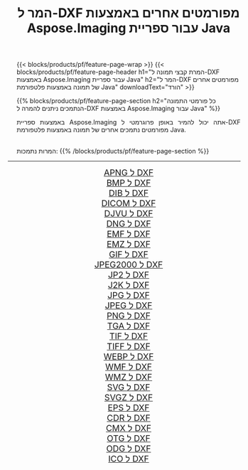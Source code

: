 ﻿---
title: המר ל-DXF מפורמטים אחרים באמצעות Aspose.Imaging עבור ספריית Java 
weight: 3920
url: /he/java/conversion/to/dxf 
lang: he
langdirlevel: 2
locales: zh-hans,ja,it,ru,de,es,fr,nl,id,lt,pl,pt,vi,tr,ko,zh-hant,ar,hi,th,sv,cs,uk,he
description: באמצעות Aspose.Imaging ניתן להמיר ל-DXF מפורמטים אחרים באמצעות Java
---

{{< blocks/products/pf/feature-page-wrap >}}
{{< blocks/products/pf/feature-page-header h1="המרת קבצי תמונה ל-DXF באמצעות Aspose.Imaging עבור ספריית Java" h2="המר ל-DXF מפורמטים אחרים של תמונה באמצעות פלטפורמת Java" downloadText="הורד" >}}


{{% blocks/products/pf/feature-page-section  h2="כל פורמטי התמונה הנתמכים ניתנים להמרה ל-DXF באמצעות Aspose.Imaging עבור Java" %}}
<p align=justify>באמצעות ספריית Aspose.Imaging אתה יכול להמיר באופן פרוגרמטי ל-DXF מפורמטים נתמכים אחרים של תמונה באמצעות פלטפורמת Java.</p>
<br/>
המרות נתמכות:
{{% /blocks/products/pf/feature-page-section %}}
<div class="container-fluid productfamilypage bg-gray">
    <div class="convertypes bg-gray agp-content section">
        <div class="container">
		<hr style="margin-left:-20px;"/>
		<div class="row other-converters" style="gap: 10px;font-size: 19px;text-align:center;">
		    <div class='col-md-2 other-converter remove-lp remove-rp'><a href="/imaging/he/java/conversion/apng-to-dxf" style="padding:15px;">APNG ל DXF</a></div>
<div class='col-md-2 other-converter remove-lp remove-rp'><a href="/imaging/he/java/conversion/bmp-to-dxf" style="padding:15px;">BMP ל DXF</a></div>
<div class='col-md-2 other-converter remove-lp remove-rp'><a href="/imaging/he/java/conversion/dib-to-dxf" style="padding:15px;">DIB ל DXF</a></div>
<div class='col-md-2 other-converter remove-lp remove-rp'><a href="/imaging/he/java/conversion/dicom-to-dxf" style="padding:15px;">DICOM ל DXF</a></div>
<div class='col-md-2 other-converter remove-lp remove-rp'><a href="/imaging/he/java/conversion/djvu-to-dxf" style="padding:15px;">DJVU ל DXF</a></div>
<div class='col-md-2 other-converter remove-lp remove-rp'><a href="/imaging/he/java/conversion/dng-to-dxf" style="padding:15px;">DNG ל DXF</a></div>
<div class='col-md-2 other-converter remove-lp remove-rp'><a href="/imaging/he/java/conversion/emf-to-dxf" style="padding:15px;">EMF ל DXF</a></div>
<div class='col-md-2 other-converter remove-lp remove-rp'><a href="/imaging/he/java/conversion/emz-to-dxf" style="padding:15px;">EMZ ל DXF</a></div>
<div class='col-md-2 other-converter remove-lp remove-rp'><a href="/imaging/he/java/conversion/gif-to-dxf" style="padding:15px;">GIF ל DXF</a></div>
<div class='col-md-2 other-converter remove-lp remove-rp'><a href="/imaging/he/java/conversion/jpeg2000-to-dxf" style="padding:15px;">JPEG2000 ל DXF</a></div>
<div class='col-md-2 other-converter remove-lp remove-rp'><a href="/imaging/he/java/conversion/jp2-to-dxf" style="padding:15px;">JP2 ל DXF</a></div>
<div class='col-md-2 other-converter remove-lp remove-rp'><a href="/imaging/he/java/conversion/j2k-to-dxf" style="padding:15px;">J2K ל DXF</a></div>
<div class='col-md-2 other-converter remove-lp remove-rp'><a href="/imaging/he/java/conversion/jpg-to-dxf" style="padding:15px;">JPG ל DXF</a></div>
<div class='col-md-2 other-converter remove-lp remove-rp'><a href="/imaging/he/java/conversion/jpeg-to-dxf" style="padding:15px;">JPEG ל DXF</a></div>
<div class='col-md-2 other-converter remove-lp remove-rp'><a href="/imaging/he/java/conversion/png-to-dxf" style="padding:15px;">PNG ל DXF</a></div>
<div class='col-md-2 other-converter remove-lp remove-rp'><a href="/imaging/he/java/conversion/tga-to-dxf" style="padding:15px;">TGA ל DXF</a></div>
<div class='col-md-2 other-converter remove-lp remove-rp'><a href="/imaging/he/java/conversion/tif-to-dxf" style="padding:15px;">TIF ל DXF</a></div>
<div class='col-md-2 other-converter remove-lp remove-rp'><a href="/imaging/he/java/conversion/tiff-to-dxf" style="padding:15px;">TIFF ל DXF</a></div>
<div class='col-md-2 other-converter remove-lp remove-rp'><a href="/imaging/he/java/conversion/webp-to-dxf" style="padding:15px;">WEBP ל DXF</a></div>
<div class='col-md-2 other-converter remove-lp remove-rp'><a href="/imaging/he/java/conversion/wmf-to-dxf" style="padding:15px;">WMF ל DXF</a></div>
<div class='col-md-2 other-converter remove-lp remove-rp'><a href="/imaging/he/java/conversion/wmz-to-dxf" style="padding:15px;">WMZ ל DXF</a></div>
<div class='col-md-2 other-converter remove-lp remove-rp'><a href="/imaging/he/java/conversion/svg-to-dxf" style="padding:15px;">SVG ל DXF</a></div>
<div class='col-md-2 other-converter remove-lp remove-rp'><a href="/imaging/he/java/conversion/svgz-to-dxf" style="padding:15px;">SVGZ ל DXF</a></div>
<div class='col-md-2 other-converter remove-lp remove-rp'><a href="/imaging/he/java/conversion/eps-to-dxf" style="padding:15px;">EPS ל DXF</a></div>
<div class='col-md-2 other-converter remove-lp remove-rp'><a href="/imaging/he/java/conversion/cdr-to-dxf" style="padding:15px;">CDR ל DXF</a></div>
<div class='col-md-2 other-converter remove-lp remove-rp'><a href="/imaging/he/java/conversion/cmx-to-dxf" style="padding:15px;">CMX ל DXF</a></div>
<div class='col-md-2 other-converter remove-lp remove-rp'><a href="/imaging/he/java/conversion/otg-to-dxf" style="padding:15px;">OTG ל DXF</a></div>
<div class='col-md-2 other-converter remove-lp remove-rp'><a href="/imaging/he/java/conversion/odg-to-dxf" style="padding:15px;">ODG ל DXF</a></div>
<div class='col-md-2 other-converter remove-lp remove-rp'><a href="/imaging/he/java/conversion/ico-to-dxf" style="padding:15px;">ICO ל DXF</a></div>
                </div>
        </div>
    </div>
</div>
<br/>

